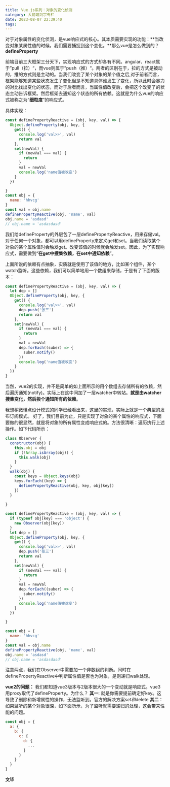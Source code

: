 ```yaml
---
title: Vue.js系列：对象的变化侦测
category: 大前端剑宗专栏
date: 2023-08-07 22:39:40
tags:
---
```

对于对象属性的变化侦测，是vue响应式的核心。其本质需要实现的功能：**当改变对象某属性值的时候，我们需要捕捉到这个变化。**那么vue是怎么做到的？**defineProperty**

前端目前三大框架三分天下，实现响应式的方式却各有不同。angular、react属于”pull（拉）“，而vue则属于”push（推）“。两者的区别在于，拉的方式是被动的，推的方式则是主动的。当我们改变了某个对象的某个值之后,对于前者而言，框架能够知道某些状态发生了变化但是不知道具体谁发生了变化，所以此时会暴力的对比找出变化的状态，而对于后者而言，当属性值改变后，会把这个改变了的状态主动告诉框架。然后框架去通知这个状态的所有依赖。这就是为什么vue的响应式被称之为“**细粒度**”的响应式。

具体实现：
```javascript
const definePropertyReactive = (obj, key, val) => {
  Object.defineProperty(obj, key, {
    get() {
      console.log('val>>', val)
      return val
    },
    set(newVal) {
      if (newVal === val) {
        return
      }
      val = newVal
      console.log('name值被改变')
    }
  })

}
const obj = {
  name: 'hhvcg'
}
const val = obj.name
definePropertyReactive(obj, 'name', val)
obj.name = 'asdasd'
// obj.name = 'asdasdasd'
```
我们给defineProperty的外层包了一层definePropertyReactive，用来存储val。对于任何一个对象，都可以用defineProperty来定义get和set。当我们读取某个对象的某个属性值时会触发get。改变该值的时候就会触发set。因此，为了实现响应式，需要做到“**在get中搜集依赖，在set中通知依赖**”。

上面所说的依赖有点抽象，实质就是使用了该值的地方，比如某个组件，某个watch监听。这些依赖，我们可以简单地用一个数组来存储，于是有了下面的版本：
```javascript
const definePropertyReactive = (obj, key, val) => {
  let dep = []
  Object.defineProperty(obj, key, {
    get() {
      console.log('val>>', val)
      dep.push('张三')
      return val
    },
    set(newVal) {
      if (newVal === val) {
        return
      }
      val = newVal
      dep.forEach((suber) => {
        suber.notify()
      })
      console.log('name值被改变')
    }
  })
}
```
当然，vue2的实现，并不是简单的如上面所示的用个数组去存储所有的依赖，然后遍历通知(notify)。实际上在这中间加了一层watcher中转站。**就是由watcher搜集变化，然后挨个通知所有的依赖**。

我想稍微懂点设计模式的同学已经看出来，这里的实现，实际上就是一个典型的发布订阅模式。
好了，我们目前为止，只是实现了对象的某个属性的响应式，下面要做的很显然，就是将对象的所有属性变成响应式的。方法很清晰：遍历执行上述操作。如下代码所示：
```javascript
class Observer {
  constructor(obj) {
    this.obj = obj
    if (!Array.isArray(obj)) {
      this.walk(obj)
    }
  }
  walk(obj) {
    const keys = Object.keys(obj)
    keys.forEach((key) => {
      definePropertyReactive(obj, key, obj[key])
    })
  }
  
}

const definePropertyReactive = (obj, key, val) => {
  if (typeof obj[key] === 'object') {
    new Observer(obj[key])
  }
  let dep = []
  Object.defineProperty(obj, key, {
    get() {
      console.log('val>>', val)
      dep.push('张三')
      return val
    },
    set(newVal) {
      if (newVal === val) {
        return
      }
      val = newVal
      dep.forEach((suber) => {
        suber.notify()
      })
      console.log('name值被改变')
    }
  })

}

const obj = {
  name: 'hhvcg'
}
const val = obj.name
definePropertyReactive(obj, 'name', val)
obj.name = 'asdasd'
// obj.name = 'asdasdasd'
```
注意两点，我们在Observer中需要加一个非数组的判断。同时在definePropertyReactive中判断属性值是否也为对象，是则递归walk处理。

**vue2的问题：**
我们都知道vue3版本与2版本很大的一个变动就是响应式。vue3用proxy取代了defineProperty。为什么？
**其一**: 就是你需要提前确定好key。这导致了删除和新增属性的操作，无法监听到。官方的解决方案$set和$delete
**其二**：如果监听的某个对象很深，如下面所示，为了监听就需要递归的处理，这会带来性能的问题。
```javascript
const obj = {
  a: {
    b: {
      c: {
        d: {
          ...
        }
      }
    }
  }
}
```
**文毕**

